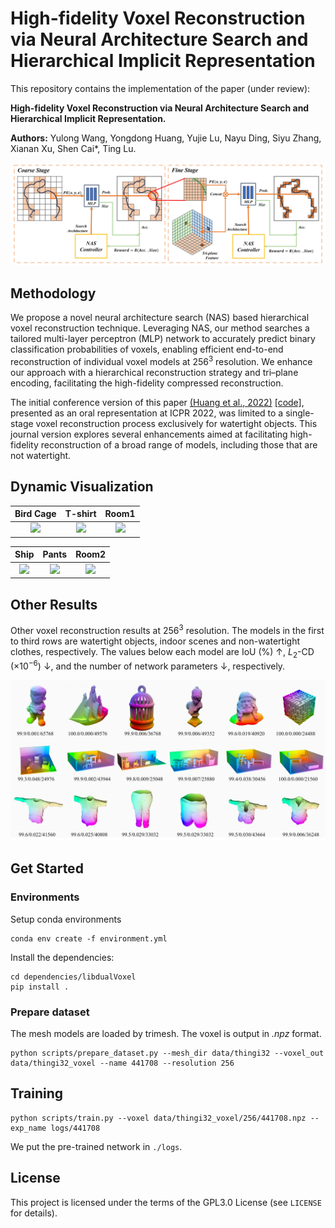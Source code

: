 # High-fidelity Voxel Reconstruction via Neural Architecture Search and Hierarchical Implicit Representation

This repository contains the implementation of the paper (under review):

**High-fidelity Voxel Reconstruction via Neural Architecture Search and Hierarchical Implicit Representation.**

__Authors:__ Yulong Wang, Yongdong Huang, Yujie Lu, Nayu Ding, Siyu Zhang, Xianan Xu, Shen Cai*, Ting Lu.

![Figure2](figure/Figure2.jpg)

## Methodology

We propose a novel neural architecture search (NAS) based hierarchical voxel reconstruction technique. Leveraging NAS, our method searches a tailored multi-layer perceptron (MLP) network to accurately predict binary classification probabilities of voxels, enabling efficient end-to-end reconstruction of individual voxel models at $256^3$ resolution. We enhance our approach with a hierarchical reconstruction strategy and tri–plane encoding, facilitating the high-fidelity compressed reconstruction. 

The initial conference version of this paper [(Huang et al., 2022)](https://arxiv.org/abs/2202.13313) [[code]](https://github.com/cscvlab/VoxelReconstruction-NAS), presented as an oral representation at ICPR 2022, was limited to a single-stage voxel reconstruction process exclusively for watertight objects. This journal version explores several enhancements aimed at facilitating high-fidelity reconstruction of a broad range of models, including those that are not watertight.

## Dynamic Visualization

| Bird Cage | T-shirt | Room1 |
| :----: | :----: | :----: |
| ![](figure/bird_cage.gif) | ![](figure/cloth.gif) | ![](figure/room1.gif) |

| Ship | Pants | Room2 |
| :----: | :----: | :----: |
| ![](figure/ship.gif) | ![](figure/pants.gif) | ![](figure/room2.gif) |

## Other Results
Other voxel reconstruction results at $256^3$ resolution. The models in the first to third rows are watertight objects, indoor scenes and non-watertight clothes, respectively. The values below each model are IoU (\%) $\uparrow$, $\textit{L}_2$-CD ($\times 10^{-6}$) $\downarrow$, and the number of network parameters $\downarrow$, respectively.

![Figure1](figure/Figure1.jpg)

## Get Started

### Environments

Setup conda environments

```shell
conda env create -f environment.yml
```

Install the dependencies:

```shell
cd dependencies/libdualVoxel
pip install .
```

### Prepare dataset

The mesh models are loaded by trimesh. The voxel is output in *.npz* format.

```shell
python scripts/prepare_dataset.py --mesh_dir data/thingi32 --voxel_out data/thingi32_voxel --name 441708 --resolution 256
```

## Training

```shell
python scripts/train.py --voxel data/thingi32_voxel/256/441708.npz --exp_name logs/441708
```

We put the pre-trained network in `./logs`.


## License

This project is licensed under the terms of the GPL3.0 License (see `LICENSE` for details).



